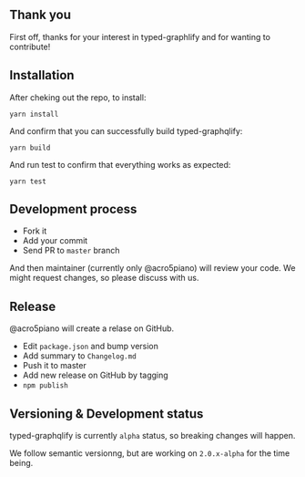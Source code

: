 ## Thank you

First off, thanks for your interest in typed-graphlify and for wanting to contribute!

## Installation

After cheking out the repo, to install:

```
yarn install
```

And confirm that you can successfully build typed-graphqlify:

```
yarn build
```

And run test to confirm that everything works as expected:

```
yarn test
```

## Development process

- Fork it
- Add your commit
- Send PR to `master` branch

And then maintainer (currently only @acro5piano) will review your code. We might request changes, so please discuss with us.

## Release

@acro5piano will create a relase on GitHub.

- Edit `package.json` and bump version
- Add summary to `Changelog.md`
- Push it to master
- Add new release on GitHub by tagging
- `npm publish`

## Versioning & Development status

typed-graphqlify is currently `alpha` status, so breaking changes will happen.

We follow semantic versionng, but are working on `2.0.x-alpha` for the time being.
